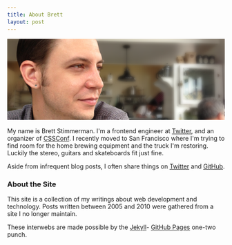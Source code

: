 ```yaml
---
title: About Brett
layout: post
---
```


<img src="/images/me.png" alt="Photo of Brett Stimmerman" class="me"/>

My name is Brett Stimmerman. I'm a frontend engineer at [Twitter][1], and an
organizer of [CSSConf](http://cssconf.com). I recently moved to San Francisco
where I'm trying to find room for the home brewing equipment and the truck I'm
restoring. Luckily the stereo, guitars and skateboards fit just fine.

Aside from infrequent blog posts, I often share things on [Twitter][1] and
[GitHub](http://github.com/brettstimmerman).

### About the Site

This site is a collection of my writings about web development and technology.
Posts written between 2005 and 2010 were gathered from a site I no longer
maintain.

These interwebs are made possible by the [Jekyll](http://jekyllrb.com/)-
[GitHub Pages](http://pages.github.com) one-two punch.

[1]: http://twitter.com/bretts
